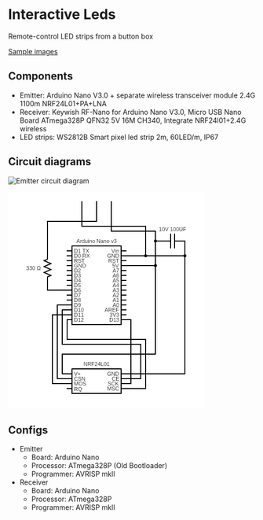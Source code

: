# Interactive Leds

Remote-control LED strips from a button box

[Sample images](https://photos.app.goo.gl/HkHUnnAh49a3waEM7)

## Components
- Emitter: Arduino Nano V3.0 + separate wireless transceiver module 2.4G 1100m NRF24L01+PA+LNA
- Receiver: Keywish RF-Nano for Arduino Nano V3.0, Micro USB Nano Board ATmega328P QFN32 5V 16M CH340, Integrate NRF24l01+2.4G wireless
- LED strips: WS2812B Smart pixel led strip 2m, 60LED/m, IP67

## Circuit diagrams

![Emitter circuit diagram](relative/emitter.png?raw=true "Emitter")

![Receiver circuit diagram](Docs/receiver.png?raw=true "Receiver")

## Configs
- Emitter
  - Board: Arduino Nano
  - Processor: ATmega328P (Old Bootloader)
  - Programmer: AVRISP mkll
- Receiver
  - Board: Arduino Nano
  - Processor: ATmega328P
  - Programmer: AVRISP mkll